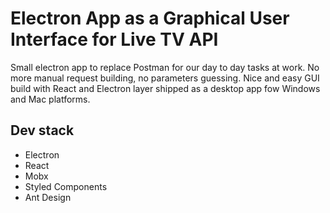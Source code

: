 # Electron App as a Graphical User Interface for Live TV API

Small electron app to replace Postman for our day to day tasks at work. No more manual request building, no parameters guessing. Nice and easy GUI build with React and Electron layer shipped as a desktop app fow Windows and Mac platforms.

## Dev stack
* Electron
* React
* Mobx
* Styled Components
* Ant Design

